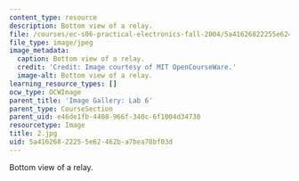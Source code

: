 ```yaml
---
content_type: resource
description: Bottom view of a relay.
file: /courses/ec-s06-practical-electronics-fall-2004/5a41626822255e62462ba7bea70bf03d_2.jpg
file_type: image/jpeg
image_metadata:
  caption: Bottom view of a relay.
  credit: 'Credit: Image courtesy of MIT OpenCourseWare.'
  image-alt: Bottom view of a relay.
learning_resource_types: []
ocw_type: OCWImage
parent_title: 'Image Gallery: Lab 6'
parent_type: CourseSection
parent_uid: e46de1fb-4408-966f-340c-6f1004d34730
resourcetype: Image
title: 2.jpg
uid: 5a416268-2225-5e62-462b-a7bea70bf03d
---
```

Bottom view of a relay.

